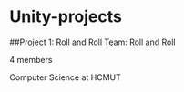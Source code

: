 # Unity-projects

##Project 1: Roll and Roll
Team: Roll and Roll

4 members

Computer Science at HCMUT
